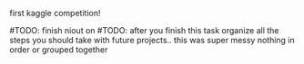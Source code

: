 
first kaggle competition! 

#TODO: finish niout on
#TODO: after you finish this task organize all the steps you should take with future projects.. this was super messy nothing in order or grouped together 